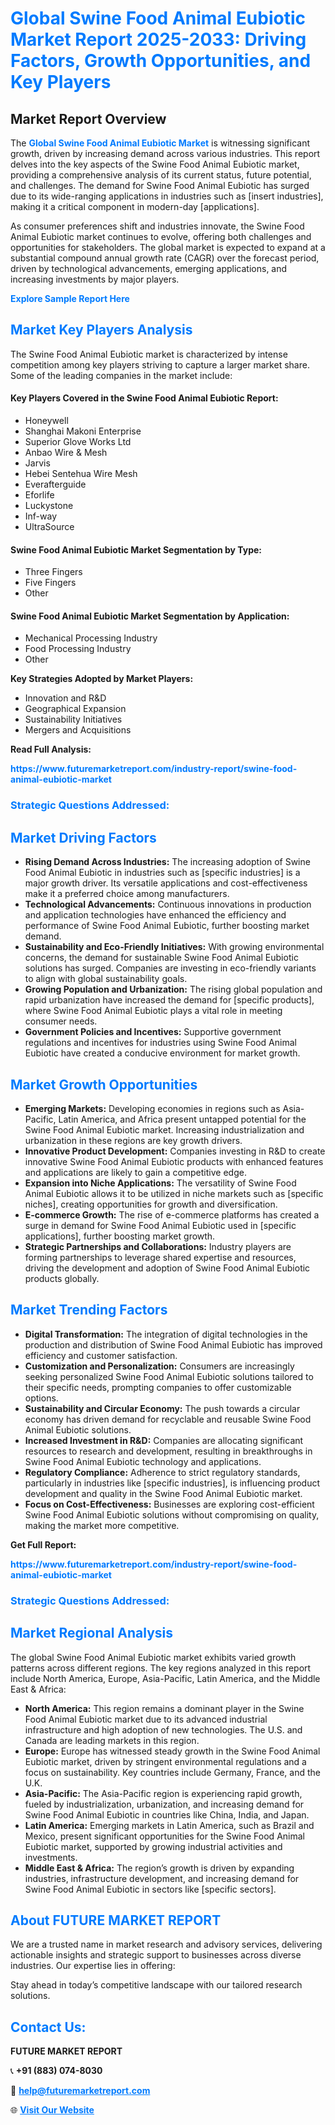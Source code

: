 <h1 style="color: #007BFF;">Global Swine Food Animal Eubiotic Market Report 2025-2033: Driving Factors, Growth Opportunities, and Key Players</h1>

<section id="overview">
<h2>Market Report Overview</h2>
<p>The <a href="https://www.futuremarketreport.com/industry-report/swine-food-animal-eubiotic-market" style="color: #007BFF; text-decoration: none;"><strong>Global Swine Food Animal Eubiotic Market</strong></a> is witnessing significant growth, driven by increasing demand across various industries. This report delves into the key aspects of the Swine Food Animal Eubiotic market, providing a comprehensive analysis of its current status, future potential, and challenges. The demand for Swine Food Animal Eubiotic has surged due to its wide-ranging applications in industries such as [insert industries], making it a critical component in modern-day [applications].</p>
<p>As consumer preferences shift and industries innovate, the Swine Food Animal Eubiotic market continues to evolve, offering both challenges and opportunities for stakeholders. The global market is expected to expand at a substantial compound annual growth rate (CAGR) over the forecast period, driven by technological advancements, emerging applications, and increasing investments by major players.</p>
</section>

<section id="overview">
<p><a href="https://www.futuremarketreport.com/request-sample/reportId=32800" style="color: #007BFF; text-decoration: none;"><strong>Explore Sample Report Here</strong></a></p>
</section>

<section id="key-players">
<h2 style="color: #007BFF;">Market Key Players Analysis</h2>
<p>The Swine Food Animal Eubiotic market is characterized by intense competition among key players striving to capture a larger market share. Some of the leading companies in the market include:</p>
<h4>Key Players Covered in the Swine Food Animal Eubiotic Report:</h4>
<ul><li>Honeywell</li><li>Shanghai Makoni Enterprise</li><li>Superior Glove Works Ltd</li><li>Anbao Wire &amp; Mesh</li><li>Jarvis</li><li>Hebei Sentehua Wire Mesh</li><li>Everafterguide</li><li>Eforlife</li><li>Luckystone</li><li>Inf-way</li><li>UltraSource</li></ul>
<h4>Swine Food Animal Eubiotic Market Segmentation by Type:</h4>
<ul><li>Three Fingers</li><li>Five Fingers</li><li>Other</li></ul>

<h4>Swine Food Animal Eubiotic Market Segmentation by Application:</h4>
<ul><li>Mechanical Processing Industry</li><li>Food Processing Industry</li><li>Other</li></ul>
<p><strong>Key Strategies Adopted by Market Players:</strong></p>
<ul>
<li>Innovation and R&D</li>
<li>Geographical Expansion</li>
<li>Sustainability Initiatives</li>
<li>Mergers and Acquisitions</li>
</ul>
</section>

<section>
<p><strong>Read Full Analysis: </strong></p><a href="https://www.futuremarketreport.com/industry-report/swine-food-animal-eubiotic-market" style="color: #007BFF; text-decoration: none;"><strong>https://www.futuremarketreport.com/industry-report/swine-food-animal-eubiotic-market</strong></a>
<h3 style="color: #007BFF;">Strategic Questions Addressed:</h3>
</section>

<section id="driving-factors">
<h2 style="color: #007BFF;">Market Driving Factors</h2>
<ul>
<li><strong>Rising Demand Across Industries:</strong> The increasing adoption of Swine Food Animal Eubiotic in industries such as [specific industries] is a major growth driver. Its versatile applications and cost-effectiveness make it a preferred choice among manufacturers.</li>
<li><strong>Technological Advancements:</strong> Continuous innovations in production and application technologies have enhanced the efficiency and performance of Swine Food Animal Eubiotic, further boosting market demand.</li>
<li><strong>Sustainability and Eco-Friendly Initiatives:</strong> With growing environmental concerns, the demand for sustainable Swine Food Animal Eubiotic solutions has surged. Companies are investing in eco-friendly variants to align with global sustainability goals.</li>
<li><strong>Growing Population and Urbanization:</strong> The rising global population and rapid urbanization have increased the demand for [specific products], where Swine Food Animal Eubiotic plays a vital role in meeting consumer needs.</li>
<li><strong>Government Policies and Incentives:</strong> Supportive government regulations and incentives for industries using Swine Food Animal Eubiotic have created a conducive environment for market growth.</li>
</ul>
</section>

<section id="growth-opportunities">
<h2 style="color: #007BFF;">Market Growth Opportunities</h2>
<ul>
<li><strong>Emerging Markets:</strong> Developing economies in regions such as Asia-Pacific, Latin America, and Africa present untapped potential for the Swine Food Animal Eubiotic market. Increasing industrialization and urbanization in these regions are key growth drivers.</li>
<li><strong>Innovative Product Development:</strong> Companies investing in R&D to create innovative Swine Food Animal Eubiotic products with enhanced features and applications are likely to gain a competitive edge.</li>
<li><strong>Expansion into Niche Applications:</strong> The versatility of Swine Food Animal Eubiotic allows it to be utilized in niche markets such as [specific niches], creating opportunities for growth and diversification.</li>
<li><strong>E-commerce Growth:</strong> The rise of e-commerce platforms has created a surge in demand for Swine Food Animal Eubiotic used in [specific applications], further boosting market growth.</li>
<li><strong>Strategic Partnerships and Collaborations:</strong> Industry players are forming partnerships to leverage shared expertise and resources, driving the development and adoption of Swine Food Animal Eubiotic products globally.</li>
</ul>
</section>

<section id="trending-factors">
<h2 style="color: #007BFF;">Market Trending Factors</h2>
<ul>
<li><strong>Digital Transformation:</strong> The integration of digital technologies in the production and distribution of Swine Food Animal Eubiotic has improved efficiency and customer satisfaction.</li>
<li><strong>Customization and Personalization:</strong> Consumers are increasingly seeking personalized Swine Food Animal Eubiotic solutions tailored to their specific needs, prompting companies to offer customizable options.</li>
<li><strong>Sustainability and Circular Economy:</strong> The push towards a circular economy has driven demand for recyclable and reusable Swine Food Animal Eubiotic solutions.</li>
<li><strong>Increased Investment in R&D:</strong> Companies are allocating significant resources to research and development, resulting in breakthroughs in Swine Food Animal Eubiotic technology and applications.</li>
<li><strong>Regulatory Compliance:</strong> Adherence to strict regulatory standards, particularly in industries like [specific industries], is influencing product development and quality in the Swine Food Animal Eubiotic market.</li>
<li><strong>Focus on Cost-Effectiveness:</strong> Businesses are exploring cost-efficient Swine Food Animal Eubiotic solutions without compromising on quality, making the market more competitive.</li>
</ul>
</section>

<section>
<p><strong>Get Full Report: </strong></p><a href="https://www.futuremarketreport.com/industry-report/swine-food-animal-eubiotic-market" style="color: #007BFF; text-decoration: none;"><strong>https://www.futuremarketreport.com/industry-report/swine-food-animal-eubiotic-market</strong></a>
<h3 style="color: #007BFF;">Strategic Questions Addressed:</h3>
</section>


<section id="regional-analysis">
<h2 style="color: #007BFF;">Market Regional Analysis</h2>
<p>The global Swine Food Animal Eubiotic market exhibits varied growth patterns across different regions. The key regions analyzed in this report include North America, Europe, Asia-Pacific, Latin America, and the Middle East & Africa:</p>
<ul>
<li><strong>North America:</strong> This region remains a dominant player in the Swine Food Animal Eubiotic market due to its advanced industrial infrastructure and high adoption of new technologies. The U.S. and Canada are leading markets in this region.</li>
<li><strong>Europe:</strong> Europe has witnessed steady growth in the Swine Food Animal Eubiotic market, driven by stringent environmental regulations and a focus on sustainability. Key countries include Germany, France, and the U.K.</li>
<li><strong>Asia-Pacific:</strong> The Asia-Pacific region is experiencing rapid growth, fueled by industrialization, urbanization, and increasing demand for Swine Food Animal Eubiotic in countries like China, India, and Japan.</li>
<li><strong>Latin America:</strong> Emerging markets in Latin America, such as Brazil and Mexico, present significant opportunities for the Swine Food Animal Eubiotic market, supported by growing industrial activities and investments.</li>
<li><strong>Middle East & Africa:</strong> The region’s growth is driven by expanding industries, infrastructure development, and increasing demand for Swine Food Animal Eubiotic in sectors like [specific sectors].</li>
</ul>
</section>

<footer>
<h2 style="color: #007BFF;">About FUTURE MARKET REPORT</h2>
<p>We are a trusted name in market research and advisory services, delivering actionable insights and strategic support to businesses across diverse industries. Our expertise lies in offering:</p>

<p>Stay ahead in today’s competitive landscape with our tailored research solutions.</p>

<h2 style="color: #007BFF;">Contact Us:</h2>
<p><strong>FUTURE MARKET REPORT</strong></p>
<p>📞 <strong>+91 (883) 074-8030</strong></p>
<p>📧 <strong><a href="mailto:help@futuremarketreport.com" style="color: #007BFF;">help@futuremarketreport.com</a></strong></p>
<p>🌐 <strong><a href="https://www.futuremarketreport.com/" style="color: #007BFF;">Visit Our Website</a></strong></p>
</footer>